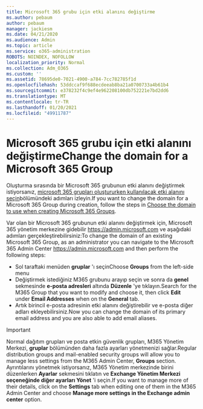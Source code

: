 ```yaml
---
title: Microsoft 365 grubu için etki alanını değiştirme
ms.author: pebaum
author: pebaum
manager: jackiesm
ms.date: 04/21/2020
ms.audience: Admin
ms.topic: article
ms.service: o365-administration
ROBOTS: NOINDEX, NOFOLLOW
localization_priority: Normal
ms.collection: Adm_O365
ms.custom: ''
ms.assetid: 78695de0-7021-4900-a784-7cc782785f1d
ms.openlocfilehash: 53ddccaf9f688ecdeeab8ba21a0700733a4b61b4
ms.sourcegitcommit: e378232f4c9ef4e962208100db752221e7bd2dd6
ms.translationtype: MT
ms.contentlocale: tr-TR
ms.lasthandoff: 01/20/2021
ms.locfileid: "49911787"
---
```

# <a name="change-the-domain-for-a-microsoft-365-group"></a><span data-ttu-id="ab5f3-102">Microsoft 365 grubu için etki alanını değiştirme</span><span class="sxs-lookup"><span data-stu-id="ab5f3-102">Change the domain for a Microsoft 365 Group</span></span>

<span data-ttu-id="ab5f3-103">Oluşturma sırasında bir Microsoft 365 grubunun etki alanını değiştirmek istiyorsanız, [microsoft 365 grupları oluştururken kullanılacak etki alanını seçin](https://docs.microsoft.com/microsoft-365/admin/create-groups/choose-domain-to-create-groups)bölümündeki adımları izleyin.</span><span class="sxs-lookup"><span data-stu-id="ab5f3-103">If you want to change the domain for a Microsoft 365 Group during creation, follow the steps in [Choose the domain to use when creating Microsoft 365 Groups](https://docs.microsoft.com/microsoft-365/admin/create-groups/choose-domain-to-create-groups).</span></span>

<span data-ttu-id="ab5f3-104">Var olan bir Microsoft 365 grubunun etki alanını değiştirmek için, Microsoft 365 yönetim merkezine gidebilir https://admin.microsoft.com ve aşağıdaki adımları gerçekleştirebilirsiniz:</span><span class="sxs-lookup"><span data-stu-id="ab5f3-104">To change the domain of an existing Microsoft 365 Group, as an administrator you can navigate to the Microsoft 365 Admin Center https://admin.microsoft.com and then perform the following steps:</span></span>

- <span data-ttu-id="ab5f3-105">Sol taraftaki menüden **gruplar** 'ı seçin</span><span class="sxs-lookup"><span data-stu-id="ab5f3-105">Choose **Groups** from the left-side menu</span></span>
- <span data-ttu-id="ab5f3-106">Değiştirmek istediğiniz M365 grubunu arayıp seçin ve sonra da **genel** sekmesinde **e-posta adresleri** altında **Düzenle** 'ye tıklayın.</span><span class="sxs-lookup"><span data-stu-id="ab5f3-106">Search for the M365 Group that you want to modify and choose it, then click **Edit** under **Email Addresses** when on the **General** tab.</span></span>
- <span data-ttu-id="ab5f3-107">Artık birincil e-posta adresinin etki alanını değiştirebilir ve e-posta diğer adları ekleyebilirsiniz.</span><span class="sxs-lookup"><span data-stu-id="ab5f3-107">Now you can change the domain of its primary email address and you are also able to add email aliases.</span></span>

> [!IMPORTANT]
> <span data-ttu-id="ab5f3-108">Normal dağıtım grupları ve posta etkin güvenlik grupları, M365 Yönetim Merkezi, **gruplar** bölümünden daha fazla ayarları yönetmenizi sağlar.</span><span class="sxs-lookup"><span data-stu-id="ab5f3-108">Regular distribution groups and mail-enabled security groups will allow you to manage less settings from the M365 Admin Center, **Groups** section.</span></span> <span data-ttu-id="ab5f3-109">Ayrıntılarını yönetmek istiyorsanız, M365 Yönetim merkezinde birini düzenlerken **Ayarlar** sekmesini tıklatın ve **Exchange Yönetim Merkezi seçeneğinde diğer ayarları Yönet** 'i seçin.</span><span class="sxs-lookup"><span data-stu-id="ab5f3-109">If you want to manage more of their details, click on the **Settings** tab when editing one of them in the M365 Admin Center and choose **Manage more settings in the Exchange admin center** option.</span></span>